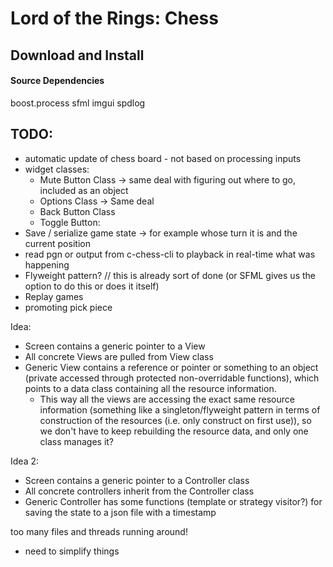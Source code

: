# Lord of the Rings: Chess

## Download and Install


#### Source Dependencies
boost.process
sfml
imgui
spdlog

## TODO:
- automatic update of chess board - not based on processing inputs
- widget classes:
  - Mute Button Class -> same deal with figuring out where to go, included as an object
  - Options Class -> Same deal
  - Back Button Class
  - Toggle Button:
- Save / serialize game state -> for example whose turn it is and the current position
- read pgn or output from c-chess-cli to playback in real-time what was happening
- Flyweight pattern? // this is already sort of done (or SFML gives us the option to do this or does it itself)
- Replay games
- promoting pick piece

Idea:
- Screen contains a generic pointer to a View
- All concrete Views are pulled from View class
- Generic View contains a reference or pointer or something to an object (private accessed through protected 
  non-overridable functions), which points to a data class containing all the resource information.
  - This way all the views are accessing the exact same resource information (something like a singleton/flyweight 
    pattern in terms of construction of the resources (i.e. only construct on first use)), so we don't have to keep 
    rebuilding the resource data, and only one class manages it?

Idea 2:
- Screen contains a generic pointer to a Controller class
- All concrete controllers inherit from the Controller class
- Generic Controller has some functions (template or strategy visitor?) for saving the state to a json file with a timestamp

too many files and threads running around!
- need to simplify things

 